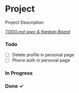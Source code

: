 # Project

Project Description

<em>[TODO.md spec & Kanban Board](https://bit.ly/3fCwKfM)</em>

### Todo

- [ ] Delete profile in personal page  
- [ ] Phone auth in  personal page  

### In Progress


### Done ✓


